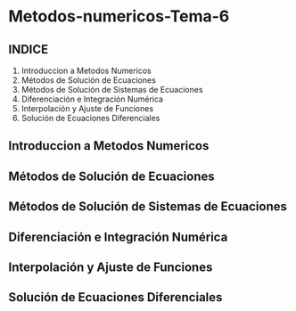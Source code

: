 # Metodos-numericos-Tema-6

## INDICE

1. Introduccion a Metodos Numericos
2. Métodos de Solución de Ecuaciones
3. Métodos de Solución de Sistemas de Ecuaciones
4. Diferenciación e Integración Numérica
5. Interpolación y Ajuste de Funciones
6. Solución de Ecuaciones Diferenciales

## Introduccion a Metodos Numericos

## Métodos de Solución de Ecuaciones

## Métodos de Solución de Sistemas de Ecuaciones

## Diferenciación e Integración Numérica

## Interpolación y Ajuste de Funciones

## Solución de Ecuaciones Diferenciales
